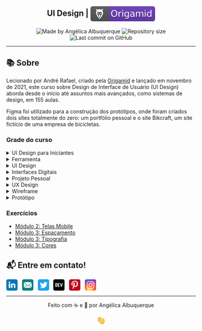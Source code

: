 <h2 align="center">
  UI Design | <img alt="badge origamid" align="center" src="https://raw.githubusercontent.com/angelicaalbuquerque/badges-and-icons/f96545c39b9ff34534ee166d78e4bcef00de3928/badges/origamid-white.svg">
</h2>

<p align="center">
<img alt="Made by Angélica Albuquerque" src="https://img.shields.io/badge/made%20by-Angélica Albuquerque-%20?color=aa8cf2">
<img alt="Repository size" src="https://img.shields.io/github/repo-size/angelicaalbuquerque/ui-design_origamid?color=aa8cf2">
<img alt="Last commit on GitHub" src="https://img.shields.io/github/last-commit/angelicaalbuquerque/ui-design_origamid?color=aa8cf2">
</p>

---

## 📚 Sobre

<p>
 Lecionado por André Rafael, criado pela <a href="https://www.origamid.com/curso/ui-design-para-iniciantes">Origamid</a> e lançado em novembro de 2021, este curso sobre Design de Interface de Usuário (UI Design) aborda desde o início até assuntos mais avançados, como sistemas de design, em 155 aulas.

Figma foi utilizado para a construção dos protótipos, onde foram criados dois sites totalmente do zero: um portfólio pessoal e o site Bikcraft, um site fictício de uma empresa de bicicletas.

### Grade do curso

<details>
  <summary>UI Design para Iniciantes</summary>

- Design
- UI Design
- UX Design
- Design e Desenho
</details>

<details>
  <summary>Ferramenta</summary>

- Figma
- Navegação
- Organização
- Tipografia
- Imagens
</details>

<details>
  <summary>UI Design</summary>

- Espaço
- Tipografia
- Cores
- Luz e Sombra
- Imagens
- Ícones
</details>

<details>
  <summary>Interfaces Digitais</summary>

- Navegação
- Listas
- Conteúdo
- Formulários
- Design Responsivo
- Sistema de Design
</details>

<details>
  <summary>Projeto Pessoal</summary>

- Portfólio pessoal criado do zero
</details>

<details>
  <summary>UX Design</summary>

- Briefing
- Pesquisa de Mercado
- Pesquisa de Usuários
- Heurísticas
</details>

<details>
  <summary>Wireframe</summary>

- Wireframe do projeto Bikcraft
</details>

<details>
  <summary>Protótipo</summary>

- Protótipo do projeto Bikcraft
</details>

### Exercícios

- [Módulo 2: Telas Mobile](https://www.figma.com/file/8lwH8yv9wX88rrYDDTVZvQ/0209-ferramenta-pratica?node-id=0%3A1)
- [Módulo 3: Espaçamento](https://www.figma.com/file/95b9ggcne2otrSpNB86mny/0302-espaco-pratica?node-id=0%3A1)
- [Módulo 3: Tipografia](https://www.figma.com/file/UbTPFTZTz0ADvQCCulCd9i/0306-tipografia-pratica?node-id=3%3A31)
- [Módulo 3: Cores](https://www.figma.com/file/oF8ggZTskAnDH1U8wfpEmz/0311-cores-pratica?node-id=203%3A77)

## 📬 Entre em contato!

<p align="left">

  <a href="https://linkedin.com/in/angelica-albuquerque/" target="blank" style="text-decoration: none; color: unset;">
    <img align="center" src="https://raw.githubusercontent.com/angelicaalbuquerque/badges-and-icons/f7a53a1a79600d93eed5e21e8f32ff0256471e00/icons/linkedin.svg" alt="Linkedin" height="30" width="30" />
  </a> &nbsp
  <a href="mailto:angelica.o.albuquerque@gmail.com" target="blank" style="text-decoration: none;">
    <img align="center" src="https://raw.githubusercontent.com/angelicaalbuquerque/badges-and-icons/f7a53a1a79600d93eed5e21e8f32ff0256471e00/icons/email.svg" alt="Email" height="30" width="30" />
  </a> &nbsp 
  <a href="https://twitter.com/frontangie" target="blank" style="text-decoration: none;">
    <img align="center" src="https://raw.githubusercontent.com/angelicaalbuquerque/badges-and-icons/f7a53a1a79600d93eed5e21e8f32ff0256471e00/icons/twitter.svg" alt="Twitter" height="30" width="30" />
    </a> &nbsp
  <a href="https://dev.to/frontangie" target="blank" style="text-decoration: none;">
    <img align="center" src="https://raw.githubusercontent.com/angelicaalbuquerque/badges-and-icons/f7a53a1a79600d93eed5e21e8f32ff0256471e00/icons/devto.svg" alt="DevTo" height="30" width="30" />
  </a> &nbsp
  <a href="https://br.pinterest.com/FrontAngie/" target="blank" style="text-decoration: none;">
    <img align="center" src="https://raw.githubusercontent.com/angelicaalbuquerque/badges-and-icons/f7a53a1a79600d93eed5e21e8f32ff0256471e00/icons/pinterest.svg" alt="Pinterest" height="30" width="30" />
  </a> &nbsp
  <a href="https://instagram.com/frontangie" target="blank" style="text-decoration: none;">
    <img align="center" src="https://raw.githubusercontent.com/angelicaalbuquerque/badges-and-icons/f7a53a1a79600d93eed5e21e8f32ff0256471e00/icons/instagram.svg" alt="Instagram" height="30" width="30" />
  </a> &nbsp &nbsp
</p>

---

<p align="center">
Feito com ☕ e 🖤 por Angélica Albuquerque
</p>

<p align="center">
<img src="https://raw.githubusercontent.com/angelicaalbuquerque/badges-and-icons/main/gif/hi.gif" width="25px"> 
</p>
